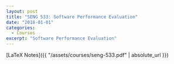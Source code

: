 ```yaml
---
layout: post
title: "SENG 533: Software Performance Evaluation"
date: "2018-01-01"
categories:
  - Courses
excerpt: "Software Performance Evaluation"
---
```


[LaTeX Notes]({{ "/assets/courses/seng-533.pdf" | absolute_url }})
